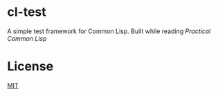# cl-test
A simple test framework for Common Lisp. Built while reading _Practical Common Lisp_

# License
[MIT](./LICENSE)
